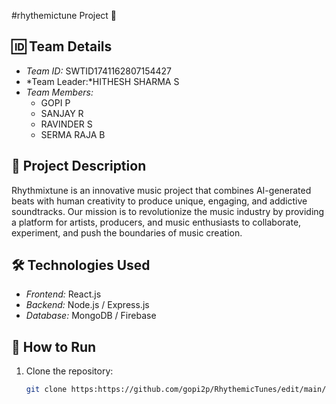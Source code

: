 #rhythemictune  Project 🚀

## 🆔 Team Details  
- *Team ID:* SWTID1741162807154427  
- *Team Leader:*HITHESH SHARMA S   
- *Team Members:*  
  - GOPI P  
  - SANJAY R 
  - RAVINDER S
  - SERMA RAJA B  

## 📌 Project Description  
Rhythmixtune is an innovative music project that combines AI-generated beats with human creativity to produce unique, engaging, and addictive soundtracks. Our mission is to revolutionize the music industry by providing a platform for artists, producers, and music enthusiasts to collaborate, experiment, and push the boundaries of music creation.
## 🛠 Technologies Used  
- *Frontend:* React.js  
- *Backend:* Node.js / Express.js  
- *Database:* MongoDB / Firebase  

## 🚀 How to Run  
1. Clone the repository:  
   ```bash
   git clone https:https://github.com/gopi2p/RhythemicTunes/edit/main/code/README.md




